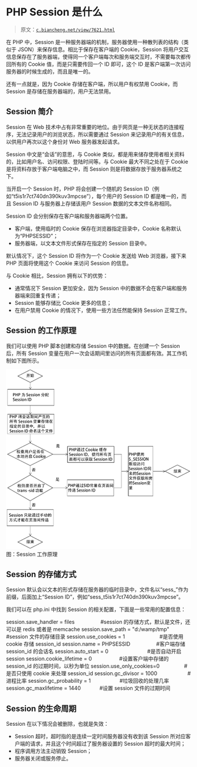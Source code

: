 # PHP Session 是什么

> 原文：[`c.biancheng.net/view/7621.html`](http://c.biancheng.net/view/7621.html)

在 PHP 中，Session 是一种服务器端的机制，服务器使用一种散列表的结构（类似于 JSON）来保存信息。相比于保存在客户端的 Cookie，Session 将用户交互信息保存在了服务器端，使得同一个客户端每次和服务端交互时，不需要每次都传回所有的 Cookie 值，而是只需要传回一个 ID 即可，这个 ID 是客户端第一次访问服务器的时候生成的，而且是唯一的。

还有一点就是，因为 Cookie 存储在客户端，所以用户有权禁用 Cookie，而 Session 是存储在服务器端的，用户无法禁用。

## Session 简介

Session 在 Web 技术中占有非常重要的地位。由于网页是一种无状态的连接程序，无法记录用户的浏览状态，所以需要通过 Session 来记录用户的有关信息，以供用户再次以这个身份对 Web 服务器发起请求。

Session 中文是“会话”的意思，与 Cookie 类似，都是用来储存使用者相关资料的，比如用户名、访问权限、登陆时间等。与 Cookie 最大不同之处在于 Cookie 是将资料存放于客户端电脑之中，而 Session 则是将数据存放于服务器系统之下。

当开启一个 Session 时，PHP 将会创建一个随机的 Session ID（例如“t5is1r7ct740dn390kuv3mpcse”），每个用户的 Session ID 都是唯一的，而且 Session ID 与服务器上存储该用户 Session 数据的文本文件名称相同。

Session ID 会分别保存在客户端和服务器端两个位置。

*   客户端，使用临时的 Cookie 保存在浏览器指定目录中，Cookie 名称默认为“PHPSESSID”；
*   服务器端，以文本文件形式保存在指定的 Session 目录中。

默认情况下，这个 Session ID 将作为一个 Cookie 发送给 Web 浏览器，接下来 PHP 页面将使用这个 Cookie 来访问 Session 的信息。

与 Cookie 相比，Session 拥有以下的优势：

*   通常情况下 Session 更加安全，因为 Session 中的数据不会在客户端和服务器端来回重复传递；
*   Session 能够存储比 Cookie 更多的信息；
*   在用户禁用 Cookie 的情况下，使用一些方法任然能保持 Session 正常工作。

## Session 的工作原理

我们可以使用 PHP 脚本创建和存储 Session 中的数据。在创建一个 Session 后，所有 Session 变量在用户一次会话期间里访问的所有页面都有效。其工作机制如下图所示。

![Session 工作原理](img/492326bdcd86dbd28b5eb4254f6cc931.png)
图：Session 工作原理

## Session 的存储方式

Session 默认会以文本的形式存储在服务器的临时目录中，文件名以“sess_”作为前缀，后面加上“Session ID”，例如“sess_t5is1r7ct740dn390kuv3mpcse”。

我们可以在 php.ini 中找到 Session 的相关配置，下面是一些常用的配置信息：

session.save_handler = files                  #session 的存储方式，默认是文件，还可以是 redis 或者是 memcache
session.save_path = "d:/wamp/tmp"    #session 文件的存储目录
session.use_cookies = 1                        #是否使用 cookie 存储 session_id
session.name = PHPSESSID                  #客户端存储 session_id 的会话名
session.auto_start = 0                           #是否自动开启 session
session.cookie_lifetime = 0                   #设置客户端中存储的 session_id 的过期时间，以秒为单位
session.use_only_cookies=0                 #是否只使用 cookie 来处理 session_id
session.gc_divisor = 1000                     #进程比率
session.gc_probability = 1                    #垃圾回收的处理几率
session.gc_maxlifetime = 1440             #设置 session 文件的过期时间

## Session 的生命周期

Session 在以下情况会被删除，也就是失效：

*   Session 超时，超时指的是连续一定时间服务器没有收到该 Session 所对应客户端的请求，并且这个时间超过了服务器设置的 Session 超时的最大时间；
*   程序调用方法主动销毁 Session；
*   服务器关闭或服务停止。